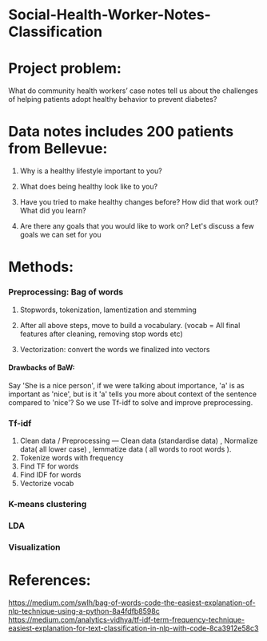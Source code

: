 # Social-Health-Worker-Notes-Classification
# Project problem: 
What do community health workers’ case notes tell us about the challenges of helping patients adopt healthy behavior to prevent diabetes?

# Data notes includes 200 patients from Bellevue: 
1. Why is a healthy lifestyle important to you?

2. What does being healthy look like to you?

3. Have you tried to make healthy changes before? How did that work out? What did you learn?

4. Are there any goals that you would like to work on? Let's discuss a few goals we can set for you

# Methods:
### Preprocessing: Bag of words
1. Stopwords, tokenization, lamentization and stemming

2. After all above steps, move to build a vocabulary. (vocab = All final features after cleaning, removing stop words etc)

3. Vectorization: convert the words we finalized into vectors
#### Drawbacks of BaW: 
Say 'She is a nice person', if we were talking about importance, 'a' is as important as 'nice', but is it 'a' tells you more about context of the sentence compared to 'nice'?
So we use Tf-idf to solve and improve preprocessing.
### Tf-idf
1. Clean data / Preprocessing — Clean data (standardise data) , Normalize data( all lower case) , lemmatize data ( all words to root words ).
2. Tokenize words with frequency
3. Find TF for words
4. Find IDF for words
5. Vectorize vocab
### K-means clustering
### LDA
### Visualization 




# References:
https://medium.com/swlh/bag-of-words-code-the-easiest-explanation-of-nlp-technique-using-a-python-8a4fdfb8598c
<br>
https://medium.com/analytics-vidhya/tf-idf-term-frequency-technique-easiest-explanation-for-text-classification-in-nlp-with-code-8ca3912e58c3
